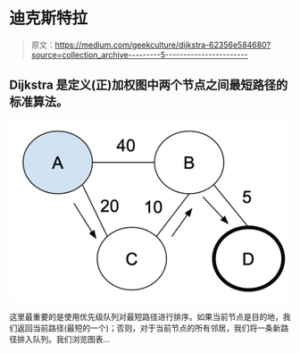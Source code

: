 # 迪克斯特拉

> 原文：<https://medium.com/geekculture/dijkstra-62356e584680?source=collection_archive---------5----------------------->

## Dijkstra 是定义(正)加权图中两个节点之间最短路径的标准算法。

![](img/82f5cee2047a8f1f207303061da76a2b.png)

这里最重要的是使用优先级队列对最短路径进行排序。如果当前节点是目的地，我们返回当前路径(最短的一个)；否则，对于当前节点的所有邻居，我们将一条新路径排入队列。我们浏览图表…